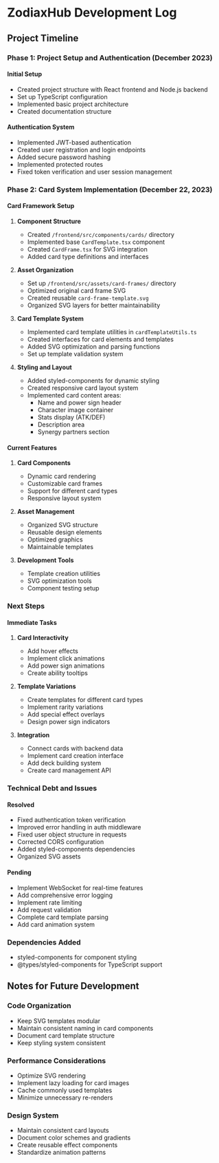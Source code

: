# ZodiaxHub Development Log

## Project Timeline

### Phase 1: Project Setup and Authentication (December 2023)

#### Initial Setup
- Created project structure with React frontend and Node.js backend
- Set up TypeScript configuration
- Implemented basic project architecture
- Created documentation structure

#### Authentication System
- Implemented JWT-based authentication
- Created user registration and login endpoints
- Added secure password hashing
- Implemented protected routes
- Fixed token verification and user session management

### Phase 2: Card System Implementation (December 22, 2023)

#### Card Framework Setup
1. **Component Structure**
   - Created `/frontend/src/components/cards/` directory
   - Implemented base `CardTemplate.tsx` component
   - Created `CardFrame.tsx` for SVG integration
   - Added card type definitions and interfaces

2. **Asset Organization**
   - Set up `/frontend/src/assets/card-frames/` directory
   - Optimized original card frame SVG
   - Created reusable `card-frame-template.svg`
   - Organized SVG layers for better maintainability

3. **Card Template System**
   - Implemented card template utilities in `cardTemplateUtils.ts`
   - Created interfaces for card elements and templates
   - Added SVG optimization and parsing functions
   - Set up template validation system

4. **Styling and Layout**
   - Added styled-components for dynamic styling
   - Created responsive card layout system
   - Implemented card content areas:
     - Name and power sign header
     - Character image container
     - Stats display (ATK/DEF)
     - Description area
     - Synergy partners section

#### Current Features
1. **Card Components**
   - Dynamic card rendering
   - Customizable card frames
   - Support for different card types
   - Responsive layout system

2. **Asset Management**
   - Organized SVG structure
   - Reusable design elements
   - Optimized graphics
   - Maintainable templates

3. **Development Tools**
   - Template creation utilities
   - SVG optimization tools
   - Component testing setup

### Next Steps

#### Immediate Tasks
1. **Card Interactivity**
   - Add hover effects
   - Implement click animations
   - Add power sign animations
   - Create ability tooltips

2. **Template Variations**
   - Create templates for different card types
   - Implement rarity variations
   - Add special effect overlays
   - Design power sign indicators

3. **Integration**
   - Connect cards with backend data
   - Implement card creation interface
   - Add deck building system
   - Create card management API

### Technical Debt and Issues

#### Resolved
- Fixed authentication token verification
- Improved error handling in auth middleware
- Fixed user object structure in requests
- Corrected CORS configuration
- Added styled-components dependencies
- Organized SVG assets

#### Pending
- Implement WebSocket for real-time features
- Add comprehensive error logging
- Implement rate limiting
- Add request validation
- Complete card template parsing
- Add card animation system

### Dependencies Added
- styled-components for component styling
- @types/styled-components for TypeScript support

## Notes for Future Development

### Code Organization
- Keep SVG templates modular
- Maintain consistent naming in card components
- Document card template structure
- Keep styling system consistent

### Performance Considerations
- Optimize SVG rendering
- Implement lazy loading for card images
- Cache commonly used templates
- Minimize unnecessary re-renders

### Design System
- Maintain consistent card layouts
- Document color schemes and gradients
- Create reusable effect components
- Standardize animation patterns
